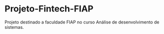 # Projeto-Fintech-FIAP
Projeto destinado a faculdade FIAP no curso Análise de desenvolvimento de sistemas.
